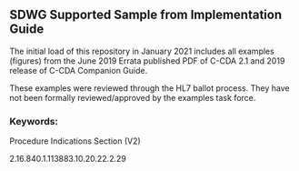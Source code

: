 ## SDWG Supported Sample from Implementation Guide

The initial load of this repository in January 2021 includes all examples (figures) from the June 2019 Errata published PDF of C-CDA 2.1 and 2019 release of C-CDA Companion Guide. 

These examples were reviewed through the HL7 ballot process. They have not been formally reviewed/approved by the examples task force.

### Keywords:

Procedure Indications Section (V2)
 
2.16.840.1.113883.10.20.22.2.29

